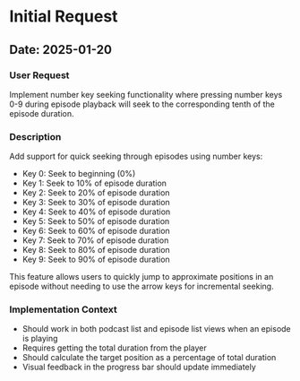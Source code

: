 # Initial Request

## Date: 2025-01-20

### User Request
Implement number key seeking functionality where pressing number keys 0-9 during episode playback will seek to the corresponding tenth of the episode duration.

### Description
Add support for quick seeking through episodes using number keys:
- Key 0: Seek to beginning (0%)
- Key 1: Seek to 10% of episode duration
- Key 2: Seek to 20% of episode duration
- Key 3: Seek to 30% of episode duration
- Key 4: Seek to 40% of episode duration
- Key 5: Seek to 50% of episode duration
- Key 6: Seek to 60% of episode duration
- Key 7: Seek to 70% of episode duration
- Key 8: Seek to 80% of episode duration
- Key 9: Seek to 90% of episode duration

This feature allows users to quickly jump to approximate positions in an episode without needing to use the arrow keys for incremental seeking.

### Implementation Context
- Should work in both podcast list and episode list views when an episode is playing
- Requires getting the total duration from the player
- Should calculate the target position as a percentage of total duration
- Visual feedback in the progress bar should update immediately